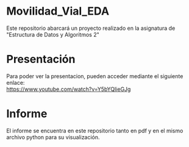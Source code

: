 # Movilidad_Vial_EDA
Este repositorio abarcará un proyecto realizado en la asignatura de "Estructura de Datos y Algoritmos 2"  

# Presentación
Para poder ver la presentacion, pueden acceder mediante el siguiente enlace:  
https://www.youtube.com/watch?v=Y5bYQIieGJg 

# Informe  
El informe se encuentra en este repositorio tanto en pdf y en el mismo archivo python para su visualización.
